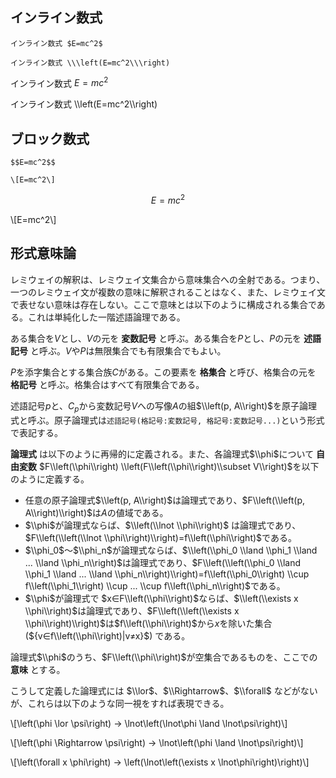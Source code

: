 ## インライン数式

```
インライン数式 $E=mc^2$

インライン数式 \\\left(E=mc^2\\\right)
```

インライン数式 $E=mc^2$

インライン数式 \\\\left(E=mc^2\\\\right)

## ブロック数式

```
$$E=mc^2$$

\[E=mc^2\]
```

$$E=mc^2$$

\\[E=mc^2\\]


## 形式意味論

レミウェイの解釈は、レミウェイ文集合から意味集合への全射である。つまり、一つのレミウェイ文が複数の意味に解釈されることはなく、また、レミウェイ文で表せない意味は存在しない。ここで意味とは以下のように構成される集合である。これは単純化した一階述語論理である。

ある集合を$V$とし、$V$の元を **変数記号** と呼ぶ。ある集合を$P$とし、$P$の元を **述語記号** と呼ぶ。$V$や$P$は無限集合でも有限集合でもよい。

$P$を添字集合とする集合族$C$がある。この要素を **格集合** と呼び、格集合の元を **格記号** と呼ぶ。格集合はすべて有限集合である。

述語記号$p$と、$C_p$から変数記号$V$への写像$A$の組$\\left(p, A\\right)$を原子論理式と呼ぶ。原子論理式は`述語記号(格記号:変数記号, 格記号:変数記号...)`という形式で表記する。

**論理式** は以下のように再帰的に定義される。また、各論理式$\\phi$について **自由変数** $F\\left(\\phi\\right) \\left(F\\left(\\phi\\right)\\subset V\\right)$を以下のように定義する。

+ 任意の原子論理式$\\left(p, A\\right)$は論理式であり、$F\\left(\\left(p, A\\right)\\right)$は$A$の値域である。
+ $\\phi$が論理式ならば、$\\left(\\lnot \\phi\\right)$ は論理式であり、$F\\left(\\left(\\lnot \\phi\\right)\\right)=f\\left(\\phi\\right)$である。
+ $\\phi_0$～$\\phi_n$が論理式ならば、$\\left(\\phi_0 \\land \\phi_1 \\land ... \\land \\phi_n\\right)$は論理式であり、$F\\left(\\left(\\phi_0 \\land \\phi_1 \\land ... \\land \\phi_n\\right)\\right)=f\\left(\\phi_0\\right) \\cup f\\left(\\phi_1\\right) \\cup ... \\cup f\\left(\\phi_n\\right)$である。
+ $\\phi$が論理式で $x∈F\\left(\\phi\\right)$ならば、$\\left(\\exists x \\phi\\right)$は論理式であり、$F\\left(\\left(\\exists x \\phi\\right)\\right)$は$f\\left(\\phi\\right)$から$x$を除いた集合 (${v∈f\\left(\\phi\\right)|v≠x}$) である。

論理式$\\phi$のうち、$F\\left(\\phi\\right)$が空集合であるものを、ここでの **意味** とする。

こうして定義した論理式には $\\lor$、$\\Rightarrow$、$\\forall$ などがないが、これらは以下のような同一視をすれば表現できる。

\\[\\left(\\phi \\lor \\psi\\right) → \\lnot\\left(\\lnot\\phi \\land \\lnot\\psi\\right)\\]

\\[\\left(\\phi \\Rightarrow \\psi\\right) → \\lnot\\left(\\phi \\land \\lnot\\psi\\right)\\]

\\[\\left(\\forall x \\phi\\right) → \\left(\\lnot\\left(\\exists x \\lnot\\phi\\right)\\right)\\]

<script type="text/x-mathjax-config">
MathJax.Hub.Config({
  // Latexみたいに$...$で囲めばインラインになるようにする
  tex2jax: {
    inlineMath: [['$', '$'], ["\\(", "\\)"]],
    displayMath: [['$$', '$$'], ["\\[", "\\]"]],
    processEscapes: true
  }
});
</script>
<script src="https://cdnjs.cloudflare.com/ajax/libs/mathjax/2.7.2/MathJax.js?config=TeX-AMS_SVG" async></script>
